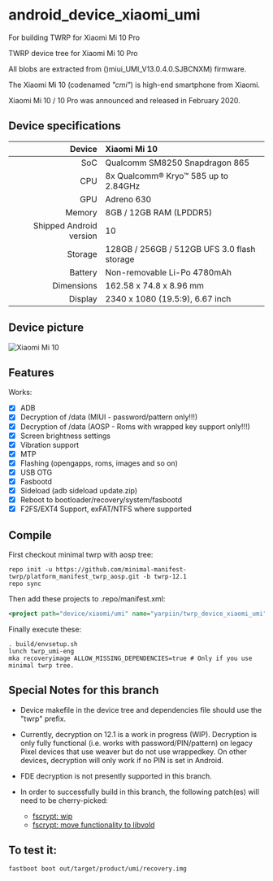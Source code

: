 # android_device_xiaomi_umi
For building TWRP for Xiaomi Mi 10 Pro

TWRP device tree for Xiaomi Mi 10 Pro

All blobs are extracted from ()miui_UMI_V13.0.4.0.SJBCNXM) firmware.

The Xiaomi Mi 10 (codenamed _"cmi"_) is high-end smartphone from Xiaomi.

Xiaomi Mi 10 / 10 Pro was announced and released in February 2020.

## Device specifications

| Device       | Xiaomi Mi 10                                |
| -----------: | :------------------------------------------ |
| SoC          | Qualcomm SM8250 Snapdragon 865              |
| CPU          | 8x Qualcomm® Kryo™ 585 up to 2.84GHz        |
| GPU          | Adreno 630                                  |
| Memory       | 8GB / 12GB RAM (LPDDR5)                     |
| Shipped Android version | 10                               |
| Storage      | 128GB / 256GB / 512GB UFS 3.0 flash storage |
| Battery      | Non-removable Li-Po 4780mAh                 |
| Dimensions   | 162.58 x 74.8 x 8.96 mm                     |
| Display      | 2340 x 1080 (19.5:9), 6.67 inch             |

## Device picture

![Xiaomi Mi 10](https://cdn.cnbj0.fds.api.mi-img.com/b2c-shopapi-pms/pms_1581494372.61732687.jpg)

## Features

Works:

- [X] ADB
- [X] Decryption of /data (MIUI - password/pattern only!!!)
- [X] Decryption of /data (AOSP - Roms with wrapped key support only!!!)
- [X] Screen brightness settings
- [X] Vibration support
- [X] MTP
- [X] Flashing (opengapps, roms, images and so on)
- [X] USB OTG
- [X] Fasbootd
- [X] Sideload (adb sideload update.zip)
- [X] Reboot to bootloader/recovery/system/fasbootd
- [X] F2FS/EXT4 Support, exFAT/NTFS where supported

## Compile

First checkout minimal twrp with aosp tree:

```
repo init -u https://github.com/minimal-manifest-twrp/platform_manifest_twrp_aosp.git -b twrp-12.1
repo sync
```

Then add these projects to .repo/manifest.xml:

```xml
<project path="device/xiaomi/umi" name="yarpiin/twrp_device_xiaomi_umi" remote="github" revision="android-12.1" />
```

Finally execute these:

```
. build/envsetup.sh
lunch twrp_umi-eng
mka recoveryimage ALLOW_MISSING_DEPENDENCIES=true # Only if you use minimal twrp tree.

```
## Special Notes for this branch
- Device makefile in the device tree and dependencies file should use the "twrp" prefix.
- Currently, decryption on 12.1 is a work in progress (WIP). Decryption is only fully functional (i.e. works with password/PIN/pattern) on legacy Pixel devices that use weaver but do not use wrappedkey. On other devices, decryption will only work if no PIN is set in Android.
- FDE decryption is not presently supported in this branch.
- In order to successfully build in this branch, the following patch(es) will need to be cherry-picked:

    - [fscrypt: wip](https://gerrit.twrp.me/c/android_bootable_recovery/+/5405)
    - [fscrypt: move functionality to libvold](https://gerrit.twrp.me/c/android_system_vold/+/5540)

## To test it:

```
fastboot boot out/target/product/umi/recovery.img
```

